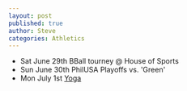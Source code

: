 ```yaml
---
layout: post
published: true
author: Steve
categories: Athletics
---
```


  -  Sat June 29th BBall tourney @ House of Sports
  -  Sun June 30th PhilUSA Playoffs vs. 'Green'
  -  Mon July 1st [Yoga](https://www.instagram.com/tvyogi)
